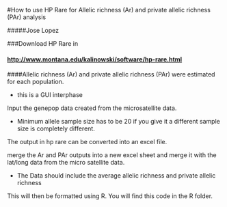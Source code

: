 ﻿﻿﻿#How to use HP Rare for Allelic richness (Ar) and private allelic richness (PAr) analysis #####Jose Lopez###Download HP Rare in #### http://www.montana.edu/kalinowski/software/hp-rare.html####Allelic richness (Ar) and private allelic richness (PAr) were estimated for each population.- this is a GUI interphase  Input the genepop data created from the microsatellite data.- Minimum allele sample size has to be  20 if you give it a different sample size is completely different. The output in hp rare can be converted into an excel file. merge the Ar and PAr outputs into a new excel sheet and merge it with the lat/long data from the micro satellite data. - The Data should include the average allelic richness and private allelic richness This will then be formatted using R. You will find this code in the R folder. 